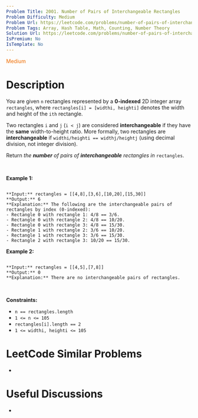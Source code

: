 ```yaml
---
Problem Title: 2001. Number of Pairs of Interchangeable Rectangles
Problem Difficulty: Medium
Problem Url: https://leetcode.com/problems/number-of-pairs-of-interchangeable-rectangles/
Problem Tags: Array, Hash Table, Math, Counting, Number Theory
Solution Url: https://leetcode.com/problems/number-of-pairs-of-interchangeable-rectangles/solution/
IsPremium: No
IsTemplate: No
---
```


<span style="color: rgb(239, 108, 0);">Medium</span>

# Description

You are given `n` rectangles represented by a **0-indexed** 2D integer array `rectangles`, where `rectangles[i] = [widthi, heighti]` denotes the width and height of the `ith` rectangle.


Two rectangles `i` and `j` (`i < j`) are considered **interchangeable** if they have the **same** width-to-height ratio. More formally, two rectangles are **interchangeable** if `widthi/heighti == widthj/heightj` (using decimal division, not integer division).


Return *the **number** of pairs of **interchangeable** rectangles in* `rectangles`.


 


**Example 1:**



```

**Input:** rectangles = [[4,8],[3,6],[10,20],[15,30]]
**Output:** 6
**Explanation:** The following are the interchangeable pairs of rectangles by index (0-indexed):
- Rectangle 0 with rectangle 1: 4/8 == 3/6.
- Rectangle 0 with rectangle 2: 4/8 == 10/20.
- Rectangle 0 with rectangle 3: 4/8 == 15/30.
- Rectangle 1 with rectangle 2: 3/6 == 10/20.
- Rectangle 1 with rectangle 3: 3/6 == 15/30.
- Rectangle 2 with rectangle 3: 10/20 == 15/30.

```

**Example 2:**



```

**Input:** rectangles = [[4,5],[7,8]]
**Output:** 0
**Explanation:** There are no interchangeable pairs of rectangles.

```

 


**Constraints:**


* `n == rectangles.length`
* `1 <= n <= 105`
* `rectangles[i].length == 2`
* `1 <= widthi, heighti <= 105`




# LeetCode Similar Problems

- []()

# Useful Discussions

- []()
